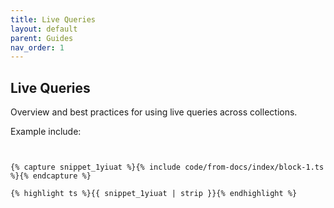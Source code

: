 ```yaml
---
title: Live Queries
layout: default
parent: Guides
nav_order: 1
---
```


## Live Queries

Overview and best practices for using live queries across collections.

Example include:

```liquid


{% capture snippet_1yiuat %}{% include code/from-docs/index/block-1.ts %}{% endcapture %}

{% highlight ts %}{{ snippet_1yiuat | strip }}{% endhighlight %}

```
